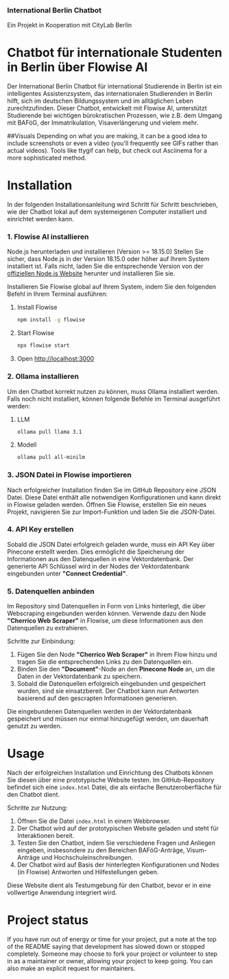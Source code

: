 ### International Berlin Chatbot
Ein Projekt in Kooperation mit CityLab Berlin

#  Chatbot für internationale Studenten in Berlin über Flowise AI
Der International Berlin Chatbot für international Studierende in Berlin ist ein intelligentes Assistenzsystem, das internationalen Studierenden in Berlin hilft, sich im deutschen Bildungssystem und im alltäglichen Leben zurechtzufinden. Dieser Chatbot, entwickelt mit Flowise AI, unterstützt Studierende bei wichtigen bürokratischen Prozessen, wie z.B. dem Umgang mit BAFöG, der Immatrikulation, Visaverlängerung und vielem mehr.

##Visuals
Depending on what you are making, it can be a good idea to include screenshots or even a video (you'll frequently see GIFs rather than actual videos). Tools like ttygif can help, but check out Asciinema for a more sophisticated method.

# Installation
In der folgenden Installationsanleitung wird Schritt für Schritt beschrieben, wie der Chatbot lokal auf dem systemeigenen Computer installiert und einrichtet werden kann.

### 1. Flowise AI installieren
Node.js herunterladen und installieren (Version >= 18.15.0)
Stellen Sie sicher, dass Node.js in der Version 18.15.0 oder höher auf Ihrem System installiert ist. Falls nicht, laden Sie die entsprechende Version von der [offiziellen Node.js Website](https://nodejs.org/) herunter und installieren Sie sie.

Installieren Sie Flowise global auf Ihrem System, indem Sie den folgenden Befehl in Ihrem Terminal ausführen:

1. Install Flowise
    ```bash
    npm install -g flowise
    ```
2. Start Flowise
    ```bash
    npx flowise start
    ```
3. Open [http://localhost:3000](http://localhost:3000)

### 2. Ollama installieren
Um den Chatbot korrekt nutzen zu können, muss Ollama installiert werden. Falls noch nicht installiert, können folgende Befehle im Terminal ausgeführt werden:

1. LLM
    ```bash
    ollama pull llama 3.1
    ```
2. Modell
    ```bash
    ollama pull all-minilm
    ```
    
 ### 3. JSON Datei in Flowise  importieren
Nach erfolgreicher Installation finden Sie im GitHub Repository eine JSON Datei. Diese Datei enthält alle notwendigen Konfigurationen und kann direkt in Flowise geladen werden. Öffnen Sie Flowise, erstellen Sie ein neues Projekt, navigieren Sie zur Import-Funktion und laden Sie die JSON-Datei.

### 4. API Key erstellen
Sobald die JSON Datei erfolgreich geladen wurde, muss ein API Key über Pinecone erstellt werden. Dies ermöglicht die Speicherung der Informationen aus den Datenquellen in eine Vektordatenbank. Der generierte API Schlüssel wird in der Nodes der Vektordatenbank eingebunden unter **"Connect Credential"**. 

### 5. Datenquellen anbinden
Im Repository sind Datenquellen in Form von Links hinterlegt, die über Webscraping eingebunden werden können. Verwende dazu den Node **"Cherrico Web Scraper"** in Flowise, um diese Informationen aus den Datenquellen zu extrahieren.

Schritte zur Einbindung:
1. Fügen Sie den Node **"Cherrico Web Scraper"** in Ihrem Flow hinzu und tragen Sie die entsprechenden Links zu den Datenquellen ein.
2. Binden Sie den **"Document"**-Node an den **Pinecone Node** an, um die Daten in der Vektordatenbank zu speichern.
3. Sobald die Datenquellen erfolgreich eingebunden und gespeichert wurden, sind sie einsatzbereit. Der Chatbot kann nun Antworten basierend auf den gescrapten Informationen generieren.

Die eingebundenen Datenquellen werden in der Vektordatenbank gespeichert und müssen nur einmal hinzugefügt werden, um dauerhaft genutzt zu werden.

# Usage
Nach der erfolgreichen Installation und Einrichtung des Chatbots können Sie diesen über eine prototypische Website testen. Im GitHub-Repository befindet sich eine `index.html` Datei, die als einfache Benutzeroberfläche für den Chatbot dient.

Schritte zur Nutzung:
1. Öffnen Sie die Datei `index.html` in einem Webbrowser.
2. Der Chatbot wird auf der prototypischen Website geladen und steht für Interaktionen bereit.
3. Testen Sie den Chatbot, indem Sie verschiedene Fragen und Anliegen eingeben, insbesondere zu den Bereichen BAFöG-Anträge, Visum-Anträge und Hochschuleinschreibungen.
4. Der Chatbot wird auf Basis der hinterlegten Konfigurationen und Nodes (in Flowise) Antworten und Hilfestellungen geben.

Diese Website dient als Testumgebung für den Chatbot, bevor er in eine vollwertige Anwendung integriert wird.

# Project status
If you have run out of energy or time for your project, put a note at the top of the README saying that development has slowed down or stopped completely. Someone may choose to fork your project or volunteer to step in as a maintainer or owner, allowing your project to keep going. You can also make an explicit request for maintainers.
